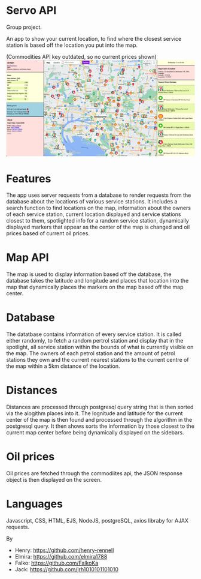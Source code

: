 # Servo API

Group project.

An app to show your current location, to find where the closest service station is based off the location you put into the map.

(Commodities API key outdated, so no current prices shown)
![Servo API screenshot](/public/icons/servoapi.png)

# Features

The app uses server requests from a database to render requests from the database about the locations of various service stations. It includes a search function to find locations on the map, information about the owners of each service station, current location displayed and service stations closest to them, spotlighted info for a random service station, dynamically displayed markers that appear as the center of the map is changed and oil prices based of current oil prices.

# Map API

The map is used to display information based off the database, the database takes the latitude and longitude and places that location into the map that dynamically places the markers on the map based off the map center.

# Database

The datatbase contains information of every service station. It is called either randomly, to fetch a random pertrol station and display that in the spotlight, all service station within the bounds of what is currently visible on the map. The owners of each petrol station and the amount of petrol stations they own and the current nearest stations to the current centre of the map within a 5km distance of the location.

# Distances

Distances are processed through postgresql query string that is then sorted via the alogithm places into it. The lognitude and latitude for the current center of the map is then found and processed through the algorithm in the postgresql query. It then shows sorts the information by those closest to the current map center before being dynamically displayed on the sidebars.

# Oil prices

Oil prices are fetched through the commodiites api, the JSON response object is then displayed on the screen.

# Languages

Javascript, CSS, HTML, EJS, NodeJS, postgreSQL, axios libraby for AJAX requests.

By

- Henry: https://github.com/henry-rennell
- Elmira: https://github.com/elmira1788
- Falko: https://github.com/FalkoKa
- Jack: https://github.com/jrh1010101101010
